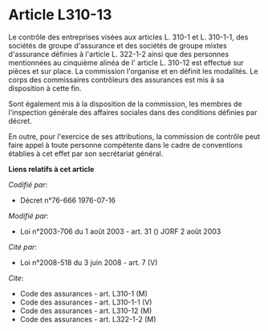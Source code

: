 # Article L310-13

Le contrôle des entreprises visées aux articles L. 310-1 et L. 310-1-1, des sociétés de groupe d'assurance et des sociétés de
groupe mixtes d'assurance définies à l'article L. 322-1-2 ainsi que des personnes mentionnées au cinquième alinéa de l'
article L. 310-12 est effectué sur pièces et sur place. La commission l'organise et en définit les modalités. Le corps des
commissaires contrôleurs des assurances est mis à sa disposition à cette fin.

Sont également mis à la disposition de la commission, les membres de l'inspection générale des affaires sociales dans des
conditions définies par décret.

En outre, pour l'exercice de ses attributions, la commission de contrôle peut faire appel à toute personne compétente dans le
cadre de conventions établies à cet effet par son secrétariat général.

**Liens relatifs à cet article**

_Codifié par_:

  - Décret n°76-666 1976-07-16

_Modifié par_:

  - Loi n°2003-706 du 1 août 2003 - art. 31 () JORF 2 août 2003

_Cité par_:

  - Loi n°2008-518 du 3 juin 2008 - art. 7 (V)

_Cite_:

  - Code des assurances - art. L310-1 (M)
  - Code des assurances - art. L310-1-1 (V)
  - Code des assurances - art. L310-12 (M)
  - Code des assurances - art. L322-1-2 (M)
